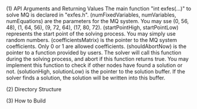(1) API Arguments and Returning Values
  The main function "int exfes(...)" to solve MQ is declared in "exfes.h".
  (numFixedVariables, numVariables, numEquations) are the parameters for the MQ system. You may sse (0, 56, 48), (1, 64, 56), (9, 72, 64), (17, 80, 72).
  (startPointHigh, startPointLow) represents the start point of the solving process. You may simply use random numbers.
  (coefficientsMatrix) is the pointer to the MQ system coefficients. Only 0 or 1 are allowed coefficients.
  (shouldAbortNow) is the pointer to a function provided by users. The solver will call this function during the solving process, and abort if this function returns true. You may implement this function to check if other nodes have found a solution or not.
  (solutionHigh, solutionLow) is the pointer to the solution buffer. If the solver finds a solution, the solution will be written into this buffer. 

(2) Directory Structure

(3) How to Build

